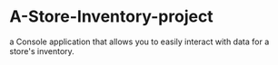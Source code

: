 # A-Store-Inventory-project

a Console application that allows you to easily interact with data for a store's inventory.

